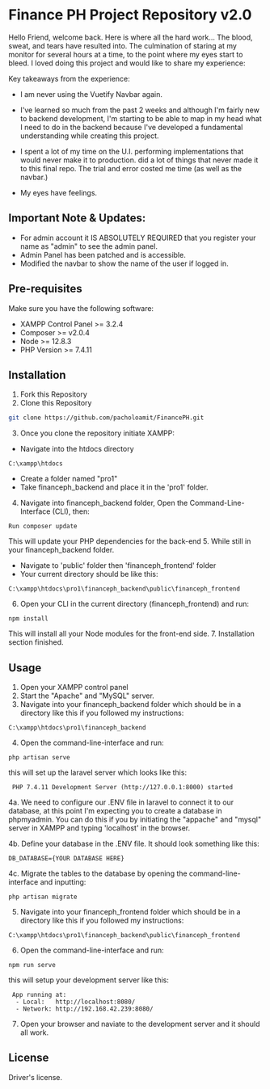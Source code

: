 # Finance PH Project Repository v2.0

Hello Friend, welcome back. Here is where all the hard work... The blood, sweat, and tears have resulted into. The culmination of staring at my monitor for several hours at a time, to the point where my eyes start to bleed. I loved doing this project and would like to share my experience:

Key takeaways from the experience:

- I am never using the Vuetify Navbar again.
- I've learned so much from the past 2 weeks and although I'm fairly new to backend development, I'm starting to be able to map in my head what I need to do in the backend because I've developed a fundamental understanding while creating this project.

- I spent a lot of my time on the U.I. performing implementations that would never make it to production. did a lot of things that never made it to this final repo. The trial and error costed me time (as well as the navbar.) 

-  My eyes have feelings.
## Important Note & Updates: 
- For admin account it IS ABSOLUTELY REQUIRED that you register your name as "admin" to see the admin panel.
- Admin Panel has been patched and is accessible.
- Modified the navbar to show the name of the user if logged in.

## Pre-requisites

Make sure you have the following software:
- XAMPP Control Panel >= 3.2.4
- Composer >= v2.0.4
- Node >= 12.8.3
- PHP Version >= 7.4.11



## Installation

1. Fork this Repository
2. Clone this Repository
```bash
git clone https://github.com/pacholoamit/FinancePH.git
```
3. Once you clone the repository initiate XAMPP:
- Navigate into the htdocs directory
```
C:\xampp\htdocs
```
- Create a folder named "pro1"
- Take financeph_backend and place it in the 'pro1' folder.
4. Navigate into financeph_backend folder, Open the Command-Line-Interface (CLI), then:
```composer
Run composer update
```
This will update your PHP dependencies for the back-end
5. While still in your financeph_backend folder.
- Navigate to 'public' folder then 'financeph_frontend' folder
- Your current directory should be like this:
```
C:\xampp\htdocs\pro1\financeph_backend\public\financeph_frontend
```
6. Open your CLI in the current directory (financeph_frontend) and run:
```node
npm install
``` 
This will install all your Node modules for the front-end side.
7. Installation section finished.




## Usage
1. Open your XAMPP control panel
2. Start the "Apache" and "MySQL" server.
3. Navigate into your financeph_backend folder which should be in a directory like this if you followed my instructions:
```
C:\xampp\htdocs\pro1\financeph_backend
```
4. Open the command-line-interface and run:
```composer
php artisan serve
```
this will set up the laravel server which looks like this:
```
 PHP 7.4.11 Development Server (http://127.0.0.1:8000) started
```
4a. We need to configure our .ENV file in laravel to connect it to our database, at this point I'm expecting you to create a database in phpmyadmin. You can do this if you by initiating the "appache" and "mysql" server in XAMPP and typing 'localhost' in the browser.

4b. Define your database in the .ENV file. It should look something like this:
```
DB_DATABASE={YOUR DATABASE HERE}
```
4c. Migrate the tables to the database by opening the command-line-interface and inputting:
```composer
php artisan migrate
```
5. Navigate into your financeph_frontend folder which should be in a directory like this if you followed my instructions:
```
C:\xampp\htdocs\pro1\financeph_backend\public\financeph_frontend

```
6. Open the command-line-interface and run:
```
npm run serve
```
this will setup your development server like this:
```
 App running at:
  - Local:   http://localhost:8080/
  - Network: http://192.168.42.239:8080/
```
7. Open your browser and naviate to the development server and it should all work.







## License
Driver's license.
